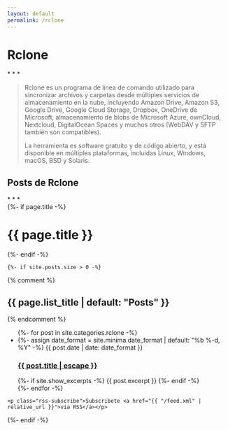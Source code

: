 ```yaml
---
layout: default
permalink: /rclone
---
```


<h1>Rclone</h1>
* * *

><p>Rclone es un programa de línea de comando utilizado para sincronizar archivos y carpetas desde múltiples servicios de almacenamiento en la nube, incluyendo Amazon Drive, Amazon S3, Google Drive, Google Cloud Storage, Dropbox, OneDrive de Microsoft, almacenamiento de blobs de Microsoft Azure, ownCloud, Nextcloud, DigitalOcean Spaces y muchos otros (WebDAV y SFTP también son compatibles). </p>La herramienta es software gratuito y de código abierto, y está disponible en múltiples plataformas, incluidas Linux, Windows, macOS, BSD y Solaris.

<h2>Posts de Rclone</h2>
* * *
<div class="home">
  {%- if page.title -%}
    <h1 class="page-heading">{{ page.title }}</h1>
  {%- endif -%}

    {%- if site.posts.size > 0 -%}
   {% comment %}<h2 class="post-list-heading">{{ page.list_title | default: "Posts" }}</h2>{% endcomment %}
    <ul class="post-list">
      {%- for post in site.categories.rclone -%}
      <li>
        {%- assign date_format = site.minima.date_format | default: "%b %-d, %Y" -%}
        <span class="post-meta">{{ post.date | date: date_format }}</span>
        <h3>
          <a class="post-link" href="{{ post.url | relative_url }}">
            {{ post.title | escape }}
          </a>
        </h3>
        {%- if site.show_excerpts -%}
          {{ post.excerpt }}
        {%- endif -%}
      </li>
      {%- endfor -%}
    </ul>

    <p class="rss-subscribe">Subscribete <a href="{{ "/feed.xml" | relative_url }}">via RSS</a></p>
  {%- endif -%}

</div>
